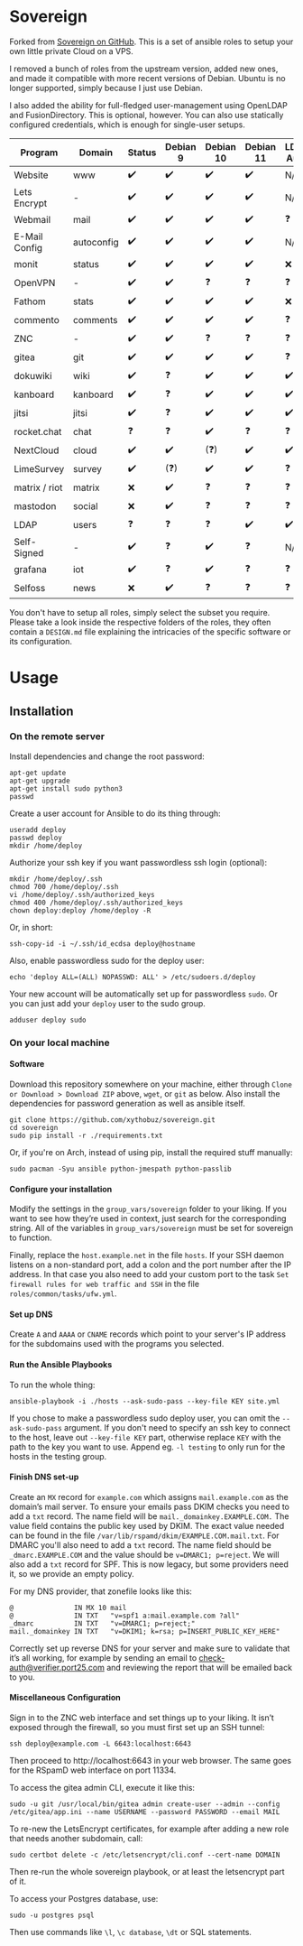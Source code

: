# Sovereign

Forked from [Sovereign on GitHub](https://github.com/sovereign/sovereign).
This is a set of ansible roles to setup your own little private Cloud on a VPS.

I removed a bunch of roles from the upstream version, added new ones, and made it compatible with more recent versions of Debian.
Ubuntu is no longer supported, simply because I just use Debian.

I also added the ability for full-fledged user-management using OpenLDAP and FusionDirectory.
This is optional, however.
You can also use statically configured credentials, which is enough for single-user setups.

| Program       | Domain     | Status | Debian 9 | Debian 10 | Debian 11 | LDAP Auth |
| ------------- | ---------- | ------ | -------- | --------- | --------- | --------- |
| Website       | www        | ✔️      | ✔️        | ✔️         | ✔️         | N/A       |
| Lets Encrypt  | -          | ✔️      | ✔️        | ✔️         | ✔️         | N/A       |
| Webmail       | mail       | ✔️      | ✔️        | ✔️         | ✔️         | ❓        |
| E-Mail Config | autoconfig | ✔️      | ✔️        | ✔️         | ✔️         | N/A       |
| monit         | status     | ✔️      | ✔️        | ✔️         | ✔️         | ❌        |
| OpenVPN       | -          | ✔️      | ✔️        | ❓        | ❓        | ❓        |
| Fathom        | stats      | ✔️      | ✔️        | ✔️         | ✔️         | ❌        |
| commento      | comments   | ✔️      | ✔️        | ✔️         | ✔️         | ❓        |
| ZNC           | -          | ✔️      | ✔️        | ❓        | ❓        | ❓        |
| gitea         | git        | ✔️      | ✔️        | ✔️         | ✔️         | ❓        |
| dokuwiki      | wiki       | ✔️      | ❓       | ✔️         | ✔️         | ✔️         |
| kanboard      | kanboard   | ✔️      | ❓       | ✔️         | ✔️         | ✔️         |
| jitsi         | jitsi      | ✔️      | ❓       | ✔️         | ✔️         | ✔️         |
| rocket.chat   | chat       | ❓     | ❓       | ✔️         | ❓        | ❓        |
| NextCloud     | cloud      | ✔️      | ✔️        | (❓)      | ✔️         | ✔️         |
| LimeSurvey    | survey     | ✔️      | (❓)     | ✔️         | ✔️         | ❓        |
| matrix / riot | matrix     | ❌     | ✔️        | ❓        | ❓        | ❓        |
| mastodon      | social     | ❌     | ✔️        | ❓        | ❓        | ❓        |
| LDAP          | users      | ❓     | ❓       | ❓        | ✔️         | ✔️         |
| Self-Signed   | -          | ✔️      | ❓       | ✔️         | ❓        | N/A       |
| grafana       | iot        | ✔️      | ❓       | ✔️         | ❓        | ❓        |
| Selfoss       | news       | ❌     | ✔️        | ❓        | ❓        | ❓        |

You don't have to setup all roles, simply select the subset you require.
Please take a look inside the respective folders of the roles, they often contain a `DESIGN.md` file explaining the intricacies of the specific software or its configuration.

# Usage

## Installation

### On the remote server

Install dependencies and change the root password:

    apt-get update
    apt-get upgrade
    apt-get install sudo python3
    passwd

Create a user account for Ansible to do its thing through:

    useradd deploy
    passwd deploy
    mkdir /home/deploy

Authorize your ssh key if you want passwordless ssh login (optional):

    mkdir /home/deploy/.ssh
    chmod 700 /home/deploy/.ssh
    vi /home/deploy/.ssh/authorized_keys
    chmod 400 /home/deploy/.ssh/authorized_keys
    chown deploy:deploy /home/deploy -R

Or, in short:

    ssh-copy-id -i ~/.ssh/id_ecdsa deploy@hostname

Also, enable passwordless sudo for the deploy user:

    echo 'deploy ALL=(ALL) NOPASSWD: ALL' > /etc/sudoers.d/deploy

Your new account will be automatically set up for passwordless `sudo`.
Or you can just add your `deploy` user to the sudo group.

    adduser deploy sudo

### On your local machine

#### Software

Download this repository somewhere on your machine, either through `Clone or Download > Download ZIP` above, `wget`, or `git` as below.
Also install the dependencies for password generation as well as ansible itself.

    git clone https://github.com/xythobuz/sovereign.git
    cd sovereign
    sudo pip install -r ./requirements.txt

Or, if you're on Arch, instead of using pip, install the required stuff manually:

    sudo pacman -Syu ansible python-jmespath python-passlib

#### Configure your installation

Modify the settings in the `group_vars/sovereign` folder to your liking.
If you want to see how they’re used in context, just search for the corresponding string.
All of the variables in `group_vars/sovereign` must be set for sovereign to function.

Finally, replace the `host.example.net` in the file `hosts`.
If your SSH daemon listens on a non-standard port, add a colon and the port number after the IP address.
In that case you also need to add your custom port to the task `Set firewall rules for web traffic and SSH` in the file `roles/common/tasks/ufw.yml`.

#### Set up DNS

Create `A` and `AAAA` or `CNAME` records which point to your server's IP address for the subdomains used with the programs you selected.

#### Run the Ansible Playbooks

To run the whole thing:

    ansible-playbook -i ./hosts --ask-sudo-pass --key-file KEY site.yml

If you chose to make a passwordless sudo deploy user, you can omit the `--ask-sudo-pass` argument.
If you don't need to specify an ssh key to connect to the host, leave out `--key-file KEY` part, otherwise replace `KEY` with the path to the key you want to use.
Append eg. `-l testing` to only run for the hosts in the testing group.

#### Finish DNS set-up

Create an `MX` record for `example.com` which assigns `mail.example.com` as the domain’s mail server.
To ensure your emails pass DKIM checks you need to add a `txt` record.
The name field will be `mail._domainkey.EXAMPLE.COM.`
The value field contains the public key used by DKIM.
The exact value needed can be found in the file `/var/lib/rspamd/dkim/EXAMPLE.COM.mail.txt`.
For DMARC you'll also need to add a `txt` record.
The name field should be `_dmarc.EXAMPLE.COM` and the value should be `v=DMARC1; p=reject`.
We will also add a `txt` record for SPF. This is now legacy, but some providers need it, so we provide an empty policy.

For my DNS provider, that zonefile looks like this:

    @               IN MX 10 mail
    @               IN TXT   "v=spf1 a:mail.example.com ?all"
    _dmarc          IN TXT   "v=DMARC1; p=reject;"
    mail._domainkey IN TXT   "v=DKIM1; k=rsa; p=INSERT_PUBLIC_KEY_HERE"

Correctly set up reverse DNS for your server and make sure to validate that it’s all working,
for example by sending an email to <a href="mailto:check-auth@verifier.port25.com">check-auth@verifier.port25.com</a>
and reviewing the report that will be emailed back to you.

#### Miscellaneous Configuration

Sign in to the ZNC web interface and set things up to your liking.
It isn’t exposed through the firewall, so you must first set up an SSH tunnel:

    ssh deploy@example.com -L 6643:localhost:6643

Then proceed to http://localhost:6643 in your web browser.
The same goes for the RSpamD web interface on port 11334.

To access the gitea admin CLI, execute it like this:

    sudo -u git /usr/local/bin/gitea admin create-user --admin --config /etc/gitea/app.ini --name USERNAME --password PASSWORD --email MAIL

To re-new the LetsEncrypt certificates, for example after adding a new role that needs another subdomain, call:

    sudo certbot delete -c /etc/letsencrypt/cli.conf --cert-name DOMAIN

Then re-run the whole sovereign playbook, or at least the letsencrypt part of it.

To access your Postgres database, use:

    sudo -u postgres psql

Then use commands like `\l`, `\c database`, `\dt` or SQL statements.

